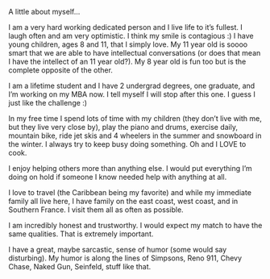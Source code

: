 A little about myself...

I am a very hard working dedicated person and I live life to it’s fullest. I laugh often and am very optimistic. I think my smile is contagious :) I have young children, ages 8 and 11, that I simply love. My 11 year old is soooo smart that we are able to have intellectual conversations (or does that mean I have the intellect of an 11 year old?). My 8 year old is fun too but is the complete opposite of the other.

I am a lifetime student and I have 2 undergrad degrees, one graduate, and I’m working on my MBA now. I tell myself I will stop after this one. I guess I just like the challenge :)

In my free time I spend lots of time with my children (they don’t live with me, but they live very close by), play the piano and drums, exercise daily, mountain bike, ride jet skis and 4 wheelers in the summer and snowboard in the winter. I always try to keep busy doing something. Oh and I LOVE to cook.

I enjoy helping others more than anything else. I would put everything I’m doing on hold if someone I know needed help with anything at all.

I love to travel (the Caribbean being my favorite) and while my immediate family all live here, I have family on the east coast, west coast, and in Southern France. I visit them all as often as possible.

I am incredibly honest and trustworthy. I would expect my match to have the same qualities. That is extremely important.

I have a great, maybe sarcastic, sense of humor (some would say disturbing). My humor is along the lines of Simpsons, Reno 911, Chevy Chase, Naked Gun, Seinfeld, stuff like that.
